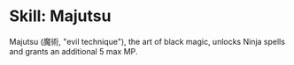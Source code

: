 # Skill: Majutsu

Majutsu (魔術, "evil technique"), the art of black magic, unlocks Ninja spells and grants an additional 5 max MP.
